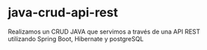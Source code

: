 # java-crud-api-rest
Realizamos un CRUD JAVA que servimos a través de una API REST utilizando Spring Boot, Hibernate y postgreSQL
